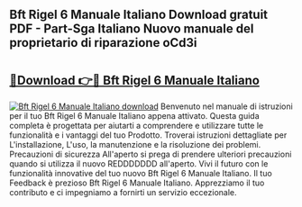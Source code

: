 ## Bft Rigel 6 Manuale Italiano Download gratuit PDF - Part-Sga Italiano Nuovo manuale del proprietario di riparazione oCd3i

# <h2><a href="http://dfd8qbu.blite.top/?on=Bft+Rigel+6+Manuale+Italiano">🔗Download 👉🔴 Bft Rigel 6 Manuale Italiano</a></h2>

[![Bft Rigel 6 Manuale Italiano download](https://i.imgur.com/lujVjoI.png)](http://dfd8qbu.blite.top/?on=Bft+Rigel+6+Manuale+Italiano)
Benvenuto nel manuale di istruzioni per il tuo Bft Rigel 6 Manuale Italiano appena attivato. Questa guida completa è progettata per aiutarti a comprendere e utilizzare tutte le funzionalità e i vantaggi del tuo Prodotto. Troverai istruzioni dettagliate per L'installazione, L'uso, la manutenzione e la risoluzione dei problemi. Precauzioni di sicurezza All'aperto si prega di prendere ulteriori precauzioni quando si utilizza il nuovo REDDDDDDD all'aperto. Vivi il futuro con le funzionalità innovative del tuo nuovo Bft Rigel 6 Manuale Italiano. Il tuo Feedback è prezioso Bft Rigel 6 Manuale Italiano. Apprezziamo il tuo contributo e ci impegniamo a fornirti un servizio eccezionale.

